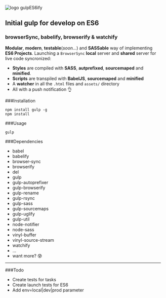 
![logo gulpES6ify](https://raw.githubusercontent.com/davesnx/gulpES6ify/master/header.png)
## Initial gulp for develop on ES6
### browserSync, babelify, browserify & watchify
**Modular**, **modern**, **testable**(*soon...*) and **SASSable** way of implementing **ES6 Projects**.
Launching a `BrowserSync` **local** server and **shared** server for live code syncronized:
- **Styles** are compiled with **SASS**, **autprefixed**, **sourcemaped** and **minified**. 
- **Scripts** are transpiled with **BabelJS**, **sourcemaped** and **minified**
- A **watcher** in all the `.html` files and `assets/` directory
- All with a push notification :ok_hand:

###Installation
```
npm install gulp -g
npm install
```

###Usage

```
gulp
```

###Dependencies
- babel
- babelify
- browser-sync
- browserify
- del
- gulp
- gulp-autoprefixer
- gulp-browserify
- gulp-rename
- gulp-rsync
- gulp-sass
- gulp-sourcemaps
- gulp-uglify
- gulp-util
- node-notifier
- node-sass
- vinyl-buffer
- vinyl-source-stream
- watchify
- ...
- want more? :cold_sweat:


___

###Todo
 - Create tests for tasks
 - Create launch tests for ES6
 - Add env=local|dev|prod parameter
